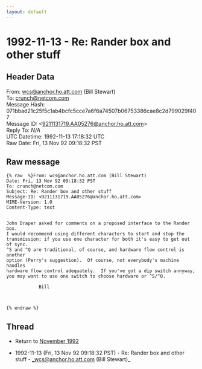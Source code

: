 ```yaml
---
layout: default
---
```


# 1992-11-13 - Re: Rander box and other stuff

## Header Data

From: wcs@anchor.ho.att.com (Bill Stewart)<br>
To: crunch@netcom.com<br>
Message Hash: 071bbad21c25f5c1ab4bcfc5cce7a6f6a74507b06753386cae8c2d799029f407<br>
Message ID: \<9211131719.AA05276@anchor.ho.att.com\><br>
Reply To: _N/A_<br>
UTC Datetime: 1992-11-13 17:18:32 UTC<br>
Raw Date: Fri, 13 Nov 92 09:18:32 PST<br>

## Raw message

```
{% raw  %}From: wcs@anchor.ho.att.com (Bill Stewart)
Date: Fri, 13 Nov 92 09:18:32 PST
To: crunch@netcom.com
Subject: Re: Rander box and other stuff
Message-ID: <9211131719.AA05276@anchor.ho.att.com>
MIME-Version: 1.0
Content-Type: text


John Draper asked for comments on a proposed interface to the Rander box.
I would recommend using different characters to start and stop the
transmission; if you use one character for both it's easy to get out of sync.
^S and ^Q are traditional, of course, and hardware flow control is another
option (Perry's suggestion).  Of course, not everybody's machine handles
hardware flow control adequately.  If you've got a dip switch annyway,
you may want to use one switch to choose hardware or ^S/^Q.

			Bill 



{% endraw %}
```

## Thread

+ Return to [November 1992](/archive/1992/11)

+ 1992-11-13 (Fri, 13 Nov 92 09:18:32 PST) - Re: Rander box and other stuff - _wcs@anchor.ho.att.com (Bill Stewart)_

